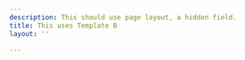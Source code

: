 ```yaml
---
description: This should use page layout, a hidden field.
title: This uses Template B
layout: ''

---
```

